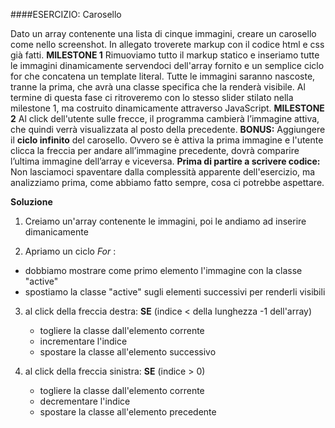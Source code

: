 ####ESERCIZIO: Carosello

Dato un array contenente una lista di cinque immagini, creare un carosello come nello screenshot.
In allegato troverete markup con il codice html e css già fatti.
**MILESTONE 1**
Rimuoviamo tutto il markup statico e inseriamo tutte le immagini dinamicamente servendoci dell'array fornito e un semplice ciclo for che concatena un template literal.
Tutte le immagini saranno nascoste, tranne la prima, che avrà una classe specifica che la renderà visibile.
Al termine di questa fase ci ritroveremo con lo stesso slider stilato nella milestone 1, ma costruito dinamicamente attraverso JavaScript.
**MILESTONE 2**
Al click dell'utente sulle frecce, il programma cambierà l’immagine attiva, che quindi verrà visualizzata al posto della precedente.
**BONUS:**
Aggiungere il **ciclo infinito** del carosello. Ovvero se è attiva la prima immagine e l'utente clicca la freccia per andare all’immagine precedente, dovrà comparire l’ultima immagine dell’array e viceversa.
**Prima di partire a scrivere codice:**
Non lasciamoci spaventare dalla complessità apparente dell'esercizio, ma analizziamo prima, come abbiamo fatto sempre, cosa ci potrebbe aspettare.

**Soluzione**
1. Creiamo un'array contenente le immagini, poi le andiamo ad inserire dimanicamente 

2. Apriamo un ciclo _For_ : 
- dobbiamo mostrare come primo elemento l'immagine con la classe "active"
- spostiamo la classe "active" sugli elementi successivi per renderli visibili 

3. al click della freccia destra:
**SE** (indice < della lunghezza -1 dell'array)
     - togliere la classe dall'elemento corrente
     - incrementare l'indice 
     - spostare la classe all'elemento successivo

4. al click della freccia sinistra:
**SE** (indice > 0)
     - togliere la classe dall'elemento corrente
     - decrementare l'indice
     - spostare la classe all'elemento precedente